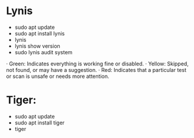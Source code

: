 # Lynis
- sudo apt update
- sudo apt install lynis
- lynis
- lynis show version
- sudo lynis audit system

· Green: Indicates everything is working fine or disabled.
· Yellow: Skipped, not found, or may have a suggestion.
· Red: Indicates that a particular test or scan is unsafe or needs more attention.

# Tiger:
- sudo apt update
- sudo apt install tiger
- tiger

